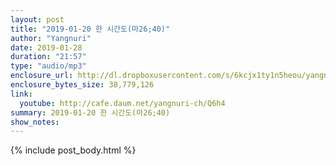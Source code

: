 ```yaml
---
layout: post
title: "2019-01-20 한 시간도(마26;40)"
author: "Yangnuri"
date: 2019-01-28
duration: "21:57"
type: "audio/mp3"
enclosure_url: http://dl.dropboxusercontent.com/s/6kcjx1ty1n5heou/yangnurichurch190120.mp3
enclosure_bytes_size: 38,779,126
link:
  youtube: http://cafe.daum.net/yangnuri-ch/Q6h4
summary: 2019-01-20 한 시간도(마26;40)
show_notes:
---
```


{% include post_body.html %}
